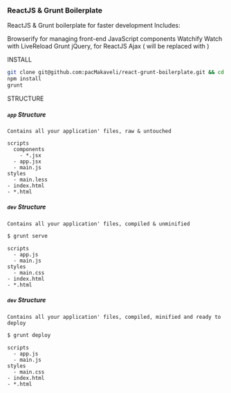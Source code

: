 ### ReactJS & Grunt Boilerplate

ReactJS & Grunt boilerplate for faster development
Includes:

Browserify for managing front-end JavaScript components
Watchify
Watch with LiveReload
Grunt
jQuery, for ReactJS Ajax ( will be replaced with )

INSTALL

``` bash
git clone git@github.com:pacMakaveli/react-grunt-boilerplate.git && cd react-grunt-boilerplate
npm install
grunt
```

STRUCTURE

##### `app` Structure
`Contains all your application' files, raw & untouched`
```
scripts
  components
    - *.jsx
  - app.jsx
  - main.js
styles
  - main.less
- index.html
- *.html
```

##### `dev` Structure
`Contains all your application' files, compiled & unminified`
``` bash
$ grunt serve
```
```
scripts
  - app.js
  - main.js
styles
  - main.css
- index.html
- *.html
```

##### `dev` Structure
`Contains all your application' files, compiled, minified and ready to deploy`
``` bash
$ grunt deploy
```
```
scripts
  - app.js
  - main.js
styles
  - main.css
- index.html
- *.html
```
